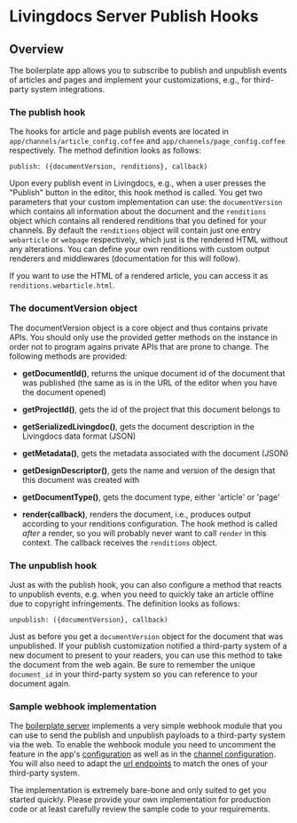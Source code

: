 # Livingdocs Server Publish Hooks

## Overview

The boilerplate app allows you to subscribe to publish and unpublish events of articles and pages and implement your customizations, e.g., for third-party system integrations.

### The publish hook

The hooks for article and page publish events are located in `app/channels/article_config.coffee` and `app/channels/page_config.coffee` respectively. The method definition looks as follows:
```
publish: ({documentVersion, renditions}, callback)
```

Upon every publish event in Livingdocs, e.g., when a user presses the "Publish" button in the editor, this hook method is called.
You get two parameters that your custom implementation can use: the `documentVersion` which contains all information about the document and the `renditions` object which contains all rendered renditions that you defined for your channels. By default the `renditions` object will contain just one entry `webarticle` or `webpage` respectively, which just is the rendered HTML without any alterations. You can define your own renditions with custom output renderers and middlewares (documentation for this will follow).
<!-- TODO add render pipeline doku -->

If you want to use the HTML of a rendered article, you can access it as `renditions.webarticle.html`.

### The documentVersion object

The documentVersion object is a core object and thus contains private APIs. You should only use the provided getter methods on the instance in order not to program agains private APIs that are prone to change. The following methods are provided:

* **getDocumentId()**, returns the unique document id of the document that was published (the same as is in the URL of the editor when you have the document opened)

* **getProjectId()**, gets the id of the project that this document belongs to

* **getSerializedLivingdoc()**, gets the document description in the Livingdocs data format (JSON)

* **getMetadata()**, gets the metadata associated with the document (JSON)

* **getDesignDescriptor()**, gets the name and version of the design that this document was created with

* **getDocumentType()**, gets the document type, either 'article' or 'page'

* **render(callback)**, renders the document, i.e., produces output according to your renditions configuration. The hook method is called *after* a render, so you will probably never want to call `render` in this context. The callback receives the `renditions` object.

### The unpublish hook

Just as with the publish hook, you can also configure a method that reacts to unpublish events, e.g. when you need to quickly take an article offline due to copyright infringements. The definition looks as follows:
```
unpublish: ({documentVersion}, callback)
```

Just as before you get a `documentVersion` object for the document that was unpublished. If your publish customization notified a third-party system of a new document to present to your readers, you can use this method to take the document from the web again. Be sure to remember the unique `document_id` in your third-party system so you can reference to your document again.

### Sample webhook implementation

The [boilerplate server](https://github.com/upfrontIO/livingdocs-server-boilerplate) implements a very simple webhook module that you can use to send the publish and unpublish payloads to a third-party system via the web. To enable the wehbook module you need to uncomment the feature in the app's [configuration](https://github.com/upfrontIO/livingdocs-server-boilerplate/blob/master/conf/environments/all.js#L116) as well as in the [channel configuration](https://github.com/upfrontIO/livingdocs-server-boilerplate/blob/master/conf/channels/web/article/all.js#L30). You will also need to adapt the [url endpoints](https://github.com/upfrontIO/livingdocs-server-boilerplate/blob/master/conf/environments/all.js#L117) to match the ones of your third-party system.

The implementation is extremely bare-bone and only suited to get you started quickly. Please provide your own implementation for production code or at least carefully review the sample code to your requirements.
